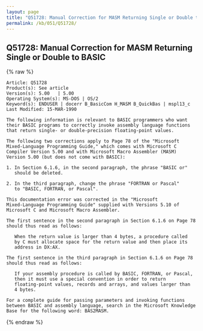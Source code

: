 ```yaml
---
layout: page
title: "Q51728: Manual Correction for MASM Returning Single or Double to BASIC"
permalink: /kb/051/Q51728/
---
```


## Q51728: Manual Correction for MASM Returning Single or Double to BASIC

{% raw %}

	Article: Q51728
	Product(s): See article
	Version(s): 5.00   | 5.00
	Operating System(s): MS-DOS | OS/2
	Keyword(s): ENDUSER | docerr B_BasicCom H_MASM B_QuickBas | mspl13_c
	Last Modified: 15-MAR-1990
	
	The following information is relevant to BASIC programmers who want
	their BASIC programs to correctly invoke assembly language functions
	that return single- or double-precision floating-point values.
	
	The following two corrections apply to Page 78 of the "Microsoft
	Mixed-Language Programming Guide," which comes with Microsoft C
	Compiler Version 5.00 and with Microsoft Macro Assembler (MASM)
	Version 5.00 (but does not come with BASIC):
	
	1. In Section 6.1.6, in the second paragraph, the phrase "BASIC or"
	   should be deleted.
	
	2. In the third paragraph, change the phrase "FORTRAN or Pascal"
	   to "BASIC, FORTRAN, or Pascal".
	
	This documentation error was corrected in the "Microsoft
	Mixed-Language Programming Guide" supplied with Versions 5.10 of
	Microsoft C and Microsoft Macro Assembler.
	
	The first sentence in the second paragraph in Section 6.1.6 on Page 78
	should thus read as follows:
	
	   When the return value is larger than 4 bytes, a procedure called
	   by C must allocate space for the return value and then place its
	   address in DX:AX.
	
	The first sentence in the third paragraph in Section 6.1.6 on Page 78
	should thus read as follows:
	
	   If your assembly procedure is called by BASIC, FORTRAN, or Pascal,
	   then it must use a special convention in order to return
	   floating-point values, records and arrays, and values larger than
	   4 bytes.
	
	For a complete guide for passing parameters and invoking functions
	between BASIC and assembly language, search in the Microsoft Knowledge
	Base for the following word: BAS2MASM.

{% endraw %}
